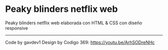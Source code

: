 # Peaky blinders netflix web

Peaky blinders netflix web elaborada con HTML & CSS con diseño responsive

---

Code by gavdev1
Design by Codigo 369: https://youtu.be/ArhSODreNHc